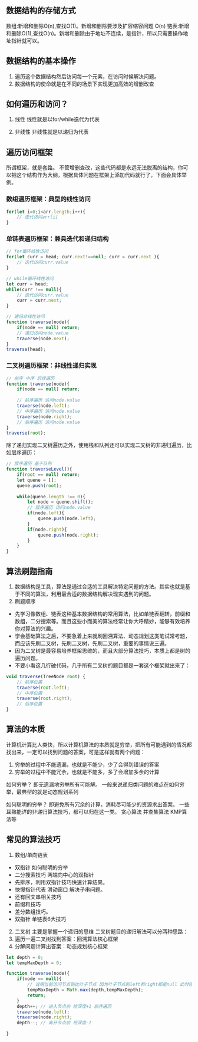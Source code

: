## 数据结构的存储方式
数组:新增和删除O(n),查找O(1)。新增和删除要涉及扩容缩容问题 O(n)
链表:新增和删除O(1),查找O(n)。新增和删除由于地址不连续，是指针，所以只需要操作地址指针就可以。

## 数据结构的基本操作
1. 遍历这个数据结构然后访问每一个元素，在访问时候解决问题。
2. 数据结构的使命就是在不同的场景下实现更加高效的增删改查

## 如何遍历和访问？

1. 线性
线性就是以for/while迭代为代表

2. 非线性
非线性就是以递归为代表

## 遍历访问框架
所谓框架，就是套路。
不管增删查改，这些代码都是永远无法脱离的结构，你可以把这个结构作为大纲，根据具体问题在框架上添加代码就行了，下面会具体举例。

### 数组遍历框架：典型的线性访问
```js
for(let i=0;i<arr.length;i++){
	// 迭代访问arr[i]
}
```

### 单链表遍历框架：兼具迭代和递归结构
```js
// for循环线性访问
for(let curr = head; curr.next!==null; curr = curr.next ){
	// 迭代访问curr.value
}

// while循环线性访问
let curr = head;
while(curr !== null){
	// 迭代访问curr.value
	curr = curr.next;
}

// 递归非线性访问
function traverse(node){
	if(node == null) return;
	// 递归访问node.value
	traverse(node.next);
}
traverse(head);
```

### 二叉树遍历框架：非线性递归实现
```js
// 前序 中序 后续遍历
function traverse(node){
	if(node == null) return;
	
	// 前序遍历 访问node.value
	traverse(node.left);
	// 中序遍历 访问node.value
	traverse(node.right);
	// 后序遍历 访问node.value
}
traverse(root);
```

除了递归实现二叉树遍历之外，使用栈和队列还可以实现二叉树的非递归遍历，比如层序遍历：
```js
// 层序遍历 基于队列
function traverseLevel(){
	if(root == null) return;
	let quene = [];
	quene.push(root);
	
	while(quene.length !== 0){
		let node = quene.shift();
		// 层序遍历 访问node.value
		if(node.left){
			quene.push(node.left);
		}
		if(node.right){
			quene.push(node.right);
		}
	}
}
```


## 算法刷题指南

1. 数据结构是工具，算法是通过合适的工具解决特定问题的方法。其实也就是基于不同的算法，利用最合适的数据结构解决现实遇到的问题。
2. 刷题顺序
+ 先学习像数组、链表这种基本数据结构的常用算法，比如单链表翻转，前缀和数组，二分搜索等。而且这些小而美的算法经常让你大呼精妙，能够有效培养你对算法的兴趣。
+ 学会基础算法之后，不要急着上来就刷回溯算法、动态规划这类笔试常考题，而应该先刷二叉树，先刷二叉树，先刷二叉树，重要的事情说三遍。
+ 因为二叉树是最容易培养框架思维的，而且大部分算法技巧，本质上都是树的遍历问题。
+ 不要小看这几行破代码，几乎所有二叉树的题目都是一套这个框架就出来了：
```js
void traverse(TreeNode root) {
    // 前序位置
    traverse(root.left);
    // 中序位置
    traverse(root.right);
    // 后序位置
}

```

## 算法的本质
计算机计算比人类快，所以计算机算法的本质就是穷举，把所有可能遇到的情况都找出来，一定可以找到问题的答案，可是这样就有两个问题：
1. 穷举的过程中不能遗漏，也就是不能少，少了会得到错误的答案
2. 穷举的过程中不能冗余，也就是不能多，多了会增加多余的计算

如何穷举？
即无遗漏地穷举所有可能解。
一般来说递归类问题的难点在如何穷举，最典型的就是动态规划系列

如何聪明的穷举？
即避免所有冗余的计算，消耗尽可能少的资源求出答案。
一些耳熟能详的非递归算法技巧，都可以归在这一类。
贪心算法
并查集算法
KMP算法等


## 常见的算法技巧

1. 数组/单向链表
+ 双指针 如何聪明的穷举
+ 二分搜索技巧 两端向中心的双指针
+ 先排序，利用双指针技巧快速计算结果。
+ 快慢指针代表 滑动窗口 解决子串问题。
+ 还有回文串相关技巧
+  前缀和技巧
+  差分数组技巧。
+ 双指针 单链表6大技巧


2. 二叉树 主要是掌握一个递归的思维
二叉树题目的递归解法可以分两种思路：
1. 遍历一遍二叉树找到答案：回溯算法核心框架
2. 分解问题计算出答案：动态规划核心框架

```js
let depth = 0;
let tempMaxDepth = 0;

function traverse(node){
	if(node == null){
		// 说明当前访问节点到达叶子节点 因为叶子节点的left和right都是null 此时停止维护depth 计算结果
		tempMaxDepth = Math.max(depth,tempMaxDepth);
		return;
	}
	depth++; // 进入节点前 给深度+1 前序遍历
	traverse(node.left);
	traverse(node.right);
	depth--; // 离开节点前 给深度-1 
	
}
```
